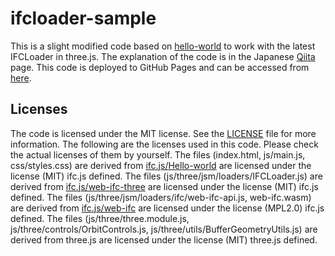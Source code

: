 # ifcloader-sample

This is a slight modified code based on [hello-world](https://github.com/IFCjs/hello-world) to work with the latest IFCLoader in three.js.
The explanation of the code is in the Japanese [Qiita]() page.
This code is deployed to GitHub Pages and can be accessed from [here](https://shohara.github.io/ifcloader-sample/).
## Licenses
The code is licensed under the MIT license. See the [LICENSE](LICENSE) file for more information. The following are the licenses used in this code. Please check the actual licenses of them by yourself.
The files (index.html, js/main.js, css/styles.css) are derived from [ifc.js/Hello-world](https://github.com/IFCjs/hello-world) are licensed under the license (MIT) ifc.js defined.
The files (js/three/jsm/loaders/IFCLoader.js) are derived from [ifc.js/web-ifc-three](https://github.com/IFCjs/web-ifc-three) are licensed under the license (MIT) ifc.js defined.
The files (js/three/jsm/loaders/ifc/web-ifc-api.js, web-ifc.wasm) are derived from [ifc.js/web-ifc](https://github.com/IFCjs/web-ifc) are licensed under the license (MPL2.0) ifc.js defined.
The files (js/three/three.module.js, js/three/controls/OrbitControls.js, js/three/utils/BufferGeometryUtils.js) are derived from three.js are licensed under the license (MIT) three.js defined.
